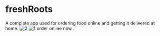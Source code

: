 # freshRoots
A complete app used for ordering food online and getting it delivered at home.
![2](https://user-images.githubusercontent.com/63445447/145513128-4e779894-92b1-4fae-89ba-51fe6f844f20.png)
![1](https://user-images.githubusercontent.com/63445447/145513145-cb13250d-1d1c-4e3e-a9b5-c35b93cfc534.png)
order online now .
